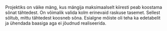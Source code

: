 Projektiks on väike mäng, kus mängija maksimaalselt kiiresti peab koostama sõnat tähtedest. On võimalik valida kolm erinevaid raskuse tasemet. Sellest sõltub, mittu tähtedest koosneb sõna. Esialgne mõiste oli teha ka edetabelit ja ühendada baasiga aga ei jõudnud realiseerida. 
